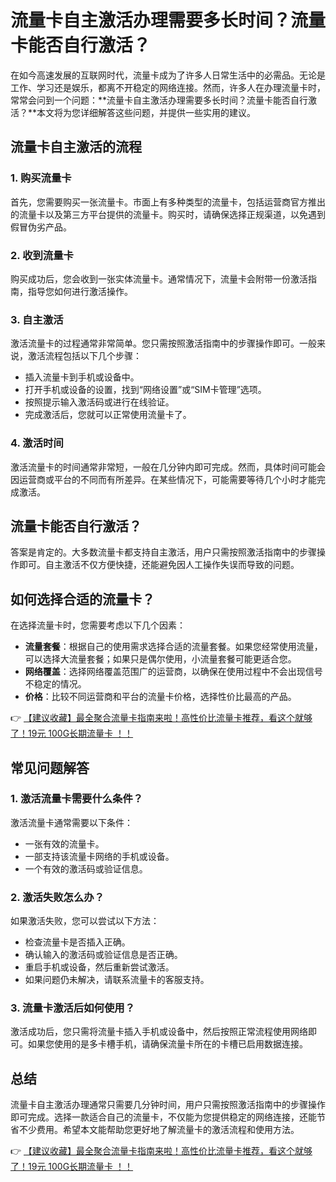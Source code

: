 # 流量卡自主激活办理需要多长时间？流量卡能否自行激活？

在如今高速发展的互联网时代，流量卡成为了许多人日常生活中的必需品。无论是工作、学习还是娱乐，都离不开稳定的网络连接。然而，许多人在办理流量卡时，常常会问到一个问题：**流量卡自主激活办理需要多长时间？流量卡能否自行激活？**本文将为您详细解答这些问题，并提供一些实用的建议。

## 流量卡自主激活的流程

### 1. 购买流量卡
首先，您需要购买一张流量卡。市面上有多种类型的流量卡，包括运营商官方推出的流量卡以及第三方平台提供的流量卡。购买时，请确保选择正规渠道，以免遇到假冒伪劣产品。

### 2. 收到流量卡
购买成功后，您会收到一张实体流量卡。通常情况下，流量卡会附带一份激活指南，指导您如何进行激活操作。

### 3. 自主激活
激活流量卡的过程通常非常简单。您只需按照激活指南中的步骤操作即可。一般来说，激活流程包括以下几个步骤：
- 插入流量卡到手机或设备中。
- 打开手机或设备的设置，找到“网络设置”或“SIM卡管理”选项。
- 按照提示输入激活码或进行在线验证。
- 完成激活后，您就可以正常使用流量卡了。

### 4. 激活时间
激活流量卡的时间通常非常短，一般在几分钟内即可完成。然而，具体时间可能会因运营商或平台的不同而有所差异。在某些情况下，可能需要等待几个小时才能完成激活。

## 流量卡能否自行激活？

答案是肯定的。大多数流量卡都支持自主激活，用户只需按照激活指南中的步骤操作即可。自主激活不仅方便快捷，还能避免因人工操作失误而导致的问题。

## 如何选择合适的流量卡？

在选择流量卡时，您需要考虑以下几个因素：
- **流量套餐**：根据自己的使用需求选择合适的流量套餐。如果您经常使用流量，可以选择大流量套餐；如果只是偶尔使用，小流量套餐可能更适合您。
- **网络覆盖**：选择网络覆盖范围广的运营商，以确保在使用过程中不会出现信号不稳定的情况。
- **价格**：比较不同运营商和平台的流量卡价格，选择性价比最高的产品。

👉 [【建议收藏】最全聚合流量卡指南来啦！高性价比流量卡推荐，看这个就够了！19元 100G长期流量卡 ！！](https://bit.ly/Liuliangka)

## 常见问题解答

### 1. 激活流量卡需要什么条件？
激活流量卡通常需要以下条件：
- 一张有效的流量卡。
- 一部支持该流量卡网络的手机或设备。
- 一个有效的激活码或验证信息。

### 2. 激活失败怎么办？
如果激活失败，您可以尝试以下方法：
- 检查流量卡是否插入正确。
- 确认输入的激活码或验证信息是否正确。
- 重启手机或设备，然后重新尝试激活。
- 如果问题仍未解决，请联系流量卡的客服支持。

### 3. 流量卡激活后如何使用？
激活成功后，您只需将流量卡插入手机或设备中，然后按照正常流程使用网络即可。如果您使用的是多卡槽手机，请确保流量卡所在的卡槽已启用数据连接。

## 总结

流量卡自主激活办理通常只需要几分钟时间，用户只需按照激活指南中的步骤操作即可完成。选择一款适合自己的流量卡，不仅能为您提供稳定的网络连接，还能节省不少费用。希望本文能帮助您更好地了解流量卡的激活流程和使用方法。

👉 [【建议收藏】最全聚合流量卡指南来啦！高性价比流量卡推荐，看这个就够了！19元 100G长期流量卡 ！！](https://bit.ly/Liuliangka)